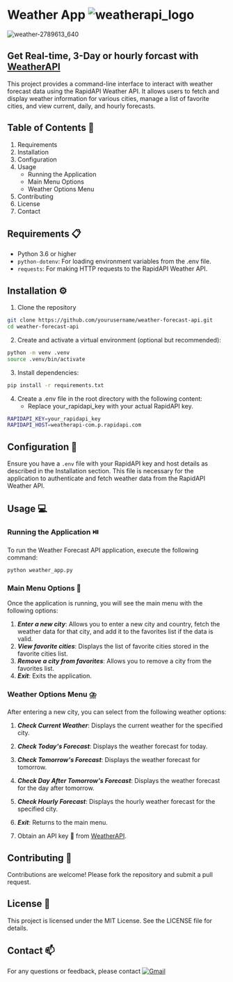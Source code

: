# Weather App ![weatherapi_logo](https://github.com/pgnikolov/weather-app-api/assets/151896883/f200ace4-93dc-4819-bb7f-9c6f6204ed59)
![weather-2789613_640](https://github.com/pgnikolov/weather-app-api/assets/151896883/cb11857d-9403-4d62-a5bb-d15f30322d23)

## Get Real-time, 3-Day or hourly forcast with [WeatherAPI](https://www.weatherapi.com/)



This project provides a command-line interface to interact with weather forecast data using the RapidAPI Weather API. It allows users to fetch and display weather information for various cities, manage a list of favorite cities, and view current, daily, and hourly forecasts.

## Table of Contents 📂

1. Requirements
2. Installation
3. Configuration
4. Usage
    - Running the Application
    - Main Menu Options
    - Weather Options Menu
5. Contributing
6. License
7. Contact

## Requirements 📋
- Python 3.6 or higher
- `python-dotenv`: For loading environment variables from the .env file.
- `requests`: For making HTTP requests to the RapidAPI Weather API.

## Installation ⚙️
1. Clone the repository
```bash
git clone https://github.com/yourusername/weather-forecast-api.git
cd weather-forecast-api
```

2. Create and activate a virtual environment (optional but recommended):
```bash
python -m venv .venv
source .venv/bin/activate 
```

3. Install dependencies:
```bash
pip install -r requirements.txt
```

4. Create a .env file in the root directory with the following content:
    - Replace your_rapidapi_key with your actual RapidAPI key.
```bash
RAPIDAPI_KEY=your_rapidapi_key
RAPIDAPI_HOST=weatherapi-com.p.rapidapi.com
```

## Configuration 🧰
Ensure you have a `.env` file with your RapidAPI key and host details as described in the Installation section. This file is necessary for the application to authenticate and fetch weather data from the RapidAPI Weather API.

## Usage 💻

### Running the Application ⏯️
To run the Weather Forecast API application, execute the following command:
```bash
python weather_app.py
```

### Main Menu Options 🔢
Once the application is running, you will see the main menu with the following options:
1. ***Enter a new city***: Allows you to enter a new city and country, fetch the weather data for that city, and add it to the favorites list if the data is valid.
2. ***View favorite cities***: Displays the list of favorite cities stored in the favorite cities list.
3. ***Remove a city from favorites***: Allows you to remove a city from the favorites list.
4. ***Exit***: Exits the application.

### Weather Options Menu ⛈️
After entering a new city, you can select from the following weather options:

1. ***Check Current Weather***: Displays the current weather for the specified city.
2. ***Check Today's Forecast***: Displays the weather forecast for today.
3. ***Check Tomorrow's Forecast***: Displays the weather forecast for tomorrow.
4. ***Check Day After Tomorrow's Forecast***: Displays the weather forecast for the day after tomorrow.
5. ***Check Hourly Forecast***: Displays the hourly weather forecast for the specified city.
6. ***Exit***: Returns to the main menu.

1. Obtain an API key :key: from [WeatherAPI](https://www.weatherapi.com/). 


## Contributing 🤝
Contributions are welcome! Please fork the repository and submit a pull request.

## License 📝
This project is licensed under the MIT License. See the LICENSE file for details.

## Contact 📫
For any questions or feedback, please contact [![Gmail](https://img.shields.io/badge/-Gmail-c14438?style=flat&logo=Gmail&logoColor=white)](mailto:pgnikolov@gmail.com)
